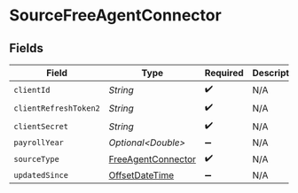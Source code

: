 # SourceFreeAgentConnector


## Fields

| Field                                                                                     | Type                                                                                      | Required                                                                                  | Description                                                                               |
| ----------------------------------------------------------------------------------------- | ----------------------------------------------------------------------------------------- | ----------------------------------------------------------------------------------------- | ----------------------------------------------------------------------------------------- |
| `clientId`                                                                                | *String*                                                                                  | :heavy_check_mark:                                                                        | N/A                                                                                       |
| `clientRefreshToken2`                                                                     | *String*                                                                                  | :heavy_check_mark:                                                                        | N/A                                                                                       |
| `clientSecret`                                                                            | *String*                                                                                  | :heavy_check_mark:                                                                        | N/A                                                                                       |
| `payrollYear`                                                                             | *Optional\<Double>*                                                                       | :heavy_minus_sign:                                                                        | N/A                                                                                       |
| `sourceType`                                                                              | [FreeAgentConnector](../../models/shared/FreeAgentConnector.md)                           | :heavy_check_mark:                                                                        | N/A                                                                                       |
| `updatedSince`                                                                            | [OffsetDateTime](https://docs.oracle.com/javase/8/docs/api/java/time/OffsetDateTime.html) | :heavy_minus_sign:                                                                        | N/A                                                                                       |